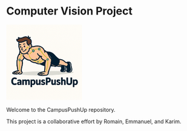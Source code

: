 
# Computer Vision Project

<img src="media/logo.png" width="200" />

Welcome to the CampusPushUp repository. 

This project is a collaborative effort by Romain, Emmanuel, and Karim.

